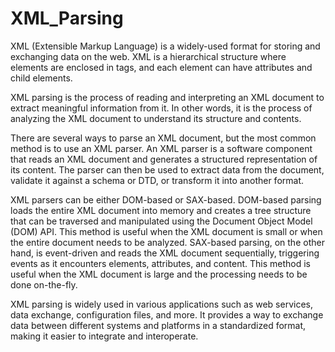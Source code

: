 # XML_Parsing

XML (Extensible Markup Language) is a widely-used format for storing and exchanging data on the web. XML is a hierarchical structure where elements are enclosed in tags, and each element can have attributes and child elements.

XML parsing is the process of reading and interpreting an XML document to extract meaningful information from it. In other words, it is the process of analyzing the XML document to understand its structure and contents.

There are several ways to parse an XML document, but the most common method is to use an XML parser. An XML parser is a software component that reads an XML document and generates a structured representation of its content. The parser can then be used to extract data from the document, validate it against a schema or DTD, or transform it into another format.

XML parsers can be either DOM-based or SAX-based. DOM-based parsing loads the entire XML document into memory and creates a tree structure that can be traversed and manipulated using the Document Object Model (DOM) API. This method is useful when the XML document is small or when the entire document needs to be analyzed. SAX-based parsing, on the other hand, is event-driven and reads the XML document sequentially, triggering events as it encounters elements, attributes, and content. This method is useful when the XML document is large and the processing needs to be done on-the-fly.

XML parsing is widely used in various applications such as web services, data exchange, configuration files, and more. It provides a way to exchange data between different systems and platforms in a standardized format, making it easier to integrate and interoperate.




